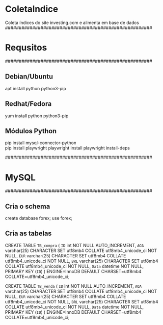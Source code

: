 # ColetaIndice
Coleta índices do site investing.com e alimenta em base de dados
######################################################
#                    Requsitos                       #
######################################################

## Debian/Ubuntu
apt install python python3-pip

## Redhat/Fedora
yum install python python3-pip

## Módulos Python
pip install mysql-connector-python	
pip install playwright
playwright install
playwright install-deps

######################################################
#                      MySQL                         #
######################################################

## Cria o schema
create database forex;
use forex;

## Cria as tabelas
CREATE TABLE `TB_compra` (
  `ID` int NOT NULL AUTO_INCREMENT,
  `AOA` varchar(25) CHARACTER SET utf8mb4 COLLATE utf8mb4_unicode_ci NOT NULL,
  `EUR` varchar(25) CHARACTER SET utf8mb4 COLLATE utf8mb4_unicode_ci NOT NULL,
  `BRL` varchar(25) CHARACTER SET utf8mb4 COLLATE utf8mb4_unicode_ci NOT NULL,
  `Data` datetime NOT NULL,
  PRIMARY KEY (`ID`)
) ENGINE=InnoDB DEFAULT CHARSET=utf8mb4 COLLATE=utf8mb4_unicode_ci;

CREATE TABLE `TB_venda` (
  `ID` int NOT NULL AUTO_INCREMENT,
  `AOA` varchar(25) CHARACTER SET utf8mb4 COLLATE utf8mb4_unicode_ci NOT NULL,
  `EUR` varchar(25) CHARACTER SET utf8mb4 COLLATE utf8mb4_unicode_ci NOT NULL,
  `BRL` varchar(25) CHARACTER SET utf8mb4 COLLATE utf8mb4_unicode_ci NOT NULL,
  `Data` datetime NOT NULL,
  PRIMARY KEY (`ID`)
) ENGINE=InnoDB DEFAULT CHARSET=utf8mb4 COLLATE=utf8mb4_unicode_ci;

